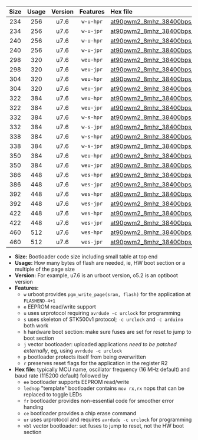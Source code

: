 |Size|Usage|Version|Features|Hex file|
|:-:|:-:|:-:|:-:|:--|
|234|256|u7.6|`w-u-hpr`|[at90pwm2_8mhz_38400bps_ur.hex](https://raw.githubusercontent.com/stefanrueger/urboot/main/bootloaders/at90pwm2/fcpu_8mhz/38400_bps/at90pwm2_8mhz_38400bps_ur.hex)|
|234|256|u7.6|`w-u-jpr`|[at90pwm2_8mhz_38400bps_ur_vbl.hex](https://raw.githubusercontent.com/stefanrueger/urboot/main/bootloaders/at90pwm2/fcpu_8mhz/38400_bps/at90pwm2_8mhz_38400bps_ur_vbl.hex)|
|240|256|u7.6|`w-u-hpr`|[at90pwm2_8mhz_38400bps_lednop_ur.hex](https://raw.githubusercontent.com/stefanrueger/urboot/main/bootloaders/at90pwm2/fcpu_8mhz/38400_bps/at90pwm2_8mhz_38400bps_lednop_ur.hex)|
|240|256|u7.6|`w-u-jpr`|[at90pwm2_8mhz_38400bps_lednop_ur_vbl.hex](https://raw.githubusercontent.com/stefanrueger/urboot/main/bootloaders/at90pwm2/fcpu_8mhz/38400_bps/at90pwm2_8mhz_38400bps_lednop_ur_vbl.hex)|
|298|320|u7.6|`weu-hpr`|[at90pwm2_8mhz_38400bps_ee_ur.hex](https://raw.githubusercontent.com/stefanrueger/urboot/main/bootloaders/at90pwm2/fcpu_8mhz/38400_bps/at90pwm2_8mhz_38400bps_ee_ur.hex)|
|298|320|u7.6|`weu-jpr`|[at90pwm2_8mhz_38400bps_ee_ur_vbl.hex](https://raw.githubusercontent.com/stefanrueger/urboot/main/bootloaders/at90pwm2/fcpu_8mhz/38400_bps/at90pwm2_8mhz_38400bps_ee_ur_vbl.hex)|
|304|320|u7.6|`weu-hpr`|[at90pwm2_8mhz_38400bps_ee_lednop_ur.hex](https://raw.githubusercontent.com/stefanrueger/urboot/main/bootloaders/at90pwm2/fcpu_8mhz/38400_bps/at90pwm2_8mhz_38400bps_ee_lednop_ur.hex)|
|304|320|u7.6|`weu-jpr`|[at90pwm2_8mhz_38400bps_ee_lednop_ur_vbl.hex](https://raw.githubusercontent.com/stefanrueger/urboot/main/bootloaders/at90pwm2/fcpu_8mhz/38400_bps/at90pwm2_8mhz_38400bps_ee_lednop_ur_vbl.hex)|
|322|384|u7.6|`weu-hpr`|[at90pwm2_8mhz_38400bps_ee_lednop_fr_ur.hex](https://raw.githubusercontent.com/stefanrueger/urboot/main/bootloaders/at90pwm2/fcpu_8mhz/38400_bps/at90pwm2_8mhz_38400bps_ee_lednop_fr_ur.hex)|
|322|384|u7.6|`weu-jpr`|[at90pwm2_8mhz_38400bps_ee_lednop_fr_ur_vbl.hex](https://raw.githubusercontent.com/stefanrueger/urboot/main/bootloaders/at90pwm2/fcpu_8mhz/38400_bps/at90pwm2_8mhz_38400bps_ee_lednop_fr_ur_vbl.hex)|
|332|384|u7.6|`w-s-hpr`|[at90pwm2_8mhz_38400bps.hex](https://raw.githubusercontent.com/stefanrueger/urboot/main/bootloaders/at90pwm2/fcpu_8mhz/38400_bps/at90pwm2_8mhz_38400bps.hex)|
|332|384|u7.6|`w-s-jpr`|[at90pwm2_8mhz_38400bps_vbl.hex](https://raw.githubusercontent.com/stefanrueger/urboot/main/bootloaders/at90pwm2/fcpu_8mhz/38400_bps/at90pwm2_8mhz_38400bps_vbl.hex)|
|338|384|u7.6|`w-s-hpr`|[at90pwm2_8mhz_38400bps_lednop.hex](https://raw.githubusercontent.com/stefanrueger/urboot/main/bootloaders/at90pwm2/fcpu_8mhz/38400_bps/at90pwm2_8mhz_38400bps_lednop.hex)|
|338|384|u7.6|`w-s-jpr`|[at90pwm2_8mhz_38400bps_lednop_vbl.hex](https://raw.githubusercontent.com/stefanrueger/urboot/main/bootloaders/at90pwm2/fcpu_8mhz/38400_bps/at90pwm2_8mhz_38400bps_lednop_vbl.hex)|
|350|384|u7.6|`weu-hpr`|[at90pwm2_8mhz_38400bps_ee_lednop_fr_ce_ur.hex](https://raw.githubusercontent.com/stefanrueger/urboot/main/bootloaders/at90pwm2/fcpu_8mhz/38400_bps/at90pwm2_8mhz_38400bps_ee_lednop_fr_ce_ur.hex)|
|350|384|u7.6|`weu-jpr`|[at90pwm2_8mhz_38400bps_ee_lednop_fr_ce_ur_vbl.hex](https://raw.githubusercontent.com/stefanrueger/urboot/main/bootloaders/at90pwm2/fcpu_8mhz/38400_bps/at90pwm2_8mhz_38400bps_ee_lednop_fr_ce_ur_vbl.hex)|
|386|448|u7.6|`wes-hpr`|[at90pwm2_8mhz_38400bps_ee.hex](https://raw.githubusercontent.com/stefanrueger/urboot/main/bootloaders/at90pwm2/fcpu_8mhz/38400_bps/at90pwm2_8mhz_38400bps_ee.hex)|
|386|448|u7.6|`wes-jpr`|[at90pwm2_8mhz_38400bps_ee_vbl.hex](https://raw.githubusercontent.com/stefanrueger/urboot/main/bootloaders/at90pwm2/fcpu_8mhz/38400_bps/at90pwm2_8mhz_38400bps_ee_vbl.hex)|
|392|448|u7.6|`wes-hpr`|[at90pwm2_8mhz_38400bps_ee_lednop.hex](https://raw.githubusercontent.com/stefanrueger/urboot/main/bootloaders/at90pwm2/fcpu_8mhz/38400_bps/at90pwm2_8mhz_38400bps_ee_lednop.hex)|
|392|448|u7.6|`wes-jpr`|[at90pwm2_8mhz_38400bps_ee_lednop_vbl.hex](https://raw.githubusercontent.com/stefanrueger/urboot/main/bootloaders/at90pwm2/fcpu_8mhz/38400_bps/at90pwm2_8mhz_38400bps_ee_lednop_vbl.hex)|
|422|448|u7.6|`wes-hpr`|[at90pwm2_8mhz_38400bps_ee_lednop_fr.hex](https://raw.githubusercontent.com/stefanrueger/urboot/main/bootloaders/at90pwm2/fcpu_8mhz/38400_bps/at90pwm2_8mhz_38400bps_ee_lednop_fr.hex)|
|422|448|u7.6|`wes-jpr`|[at90pwm2_8mhz_38400bps_ee_lednop_fr_vbl.hex](https://raw.githubusercontent.com/stefanrueger/urboot/main/bootloaders/at90pwm2/fcpu_8mhz/38400_bps/at90pwm2_8mhz_38400bps_ee_lednop_fr_vbl.hex)|
|460|512|u7.6|`wes-hpr`|[at90pwm2_8mhz_38400bps_ee_lednop_fr_ce.hex](https://raw.githubusercontent.com/stefanrueger/urboot/main/bootloaders/at90pwm2/fcpu_8mhz/38400_bps/at90pwm2_8mhz_38400bps_ee_lednop_fr_ce.hex)|
|460|512|u7.6|`wes-jpr`|[at90pwm2_8mhz_38400bps_ee_lednop_fr_ce_vbl.hex](https://raw.githubusercontent.com/stefanrueger/urboot/main/bootloaders/at90pwm2/fcpu_8mhz/38400_bps/at90pwm2_8mhz_38400bps_ee_lednop_fr_ce_vbl.hex)|

- **Size:** Bootloader code size including small table at top end
- **Usage:** How many bytes of flash are needed, ie, HW boot section or a multiple of the page size
- **Version:** For example, u7.6 is an urboot version, o5.2 is an optiboot version
- **Features:**
  + `w` urboot provides `pgm_write_page(sram, flash)` for the application at `FLASHEND-4+1`
  + `e` EEPROM read/write support
  + `u` uses urprotocol requiring `avrdude -c urclock` for programming
  + `s` uses skeleton of STK500v1 protocol; `-c urclock` and `-c arduino` both work
  + `h` hardware boot section: make sure fuses are set for reset to jump to boot section
  + `j` vector bootloader: uploaded applications *need to be patched externally*, eg, using `avrdude -c urclock`
  + `p` bootloader protects itself from being overwritten
  + `r` preserves reset flags for the application in the register R2
- **Hex file:** typically MCU name, oscillator frequency (16 MHz default) and baud rate (115200 default) followed by
  + `ee` bootloader supports EEPROM read/write
  + `lednop` "template" bootloader contains `mov rx,rx` nops that can be replaced to toggle LEDs
  + `fr` bootloader provides non-essential code for smoother error handing
  + `ce` bootloader provides a chip erase command
  + `ur` uses urprotocol and requires `avrdude -c urclock` for programming
  + `vbl` vector bootloader: set fuses to jump to reset, not the HW boot section

